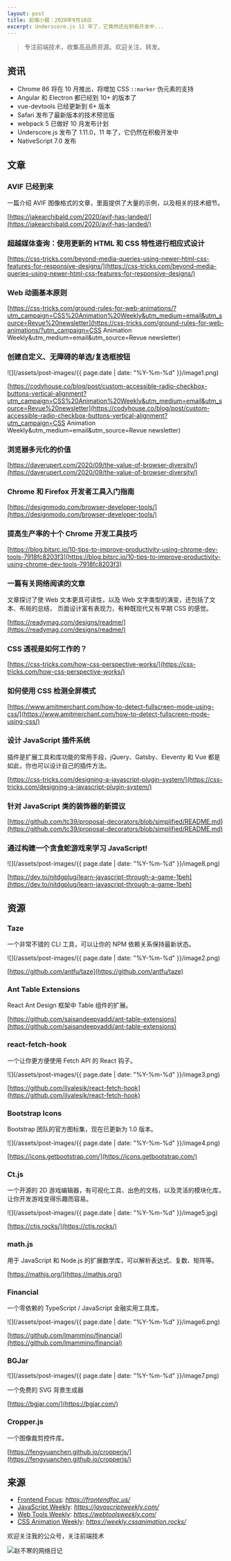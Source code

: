 ```yaml
---
layout: post
title: 前端小报：2020年9月18日
excerpt: Underscore.js 11 年了，它竟然还在积极开发中...
---
```


> 专注前端技术，收集高品质资源。欢迎关注、转发。

## 资讯

* Chrome 86 将在 10 月推出，将增加 CSS `::marker` 伪元素的支持
* Angular 和 Electron 都已经到 10+ 的版本了
* vue-devtools 已经更新到 6+ 版本
* Safari 发布了最新版本的技术预览版
* webpack 5 已做好 10 月发布计划
* Underscore.js 发布了 1.11.0，11 年了，它仍然在积极开发中
* NativeScript 7.0 发布

## 文章

### AVIF 已经到来

一篇介绍 AVIF 图像格式的文章，里面提供了大量的示例，以及相关的技术细节。

[https://jakearchibald.com/2020/avif-has-landed/](https://jakearchibald.com/2020/avif-has-landed/)

### 超越媒体查询：使用更新的 HTML 和 CSS 特性进行相应式设计

[https://css-tricks.com/beyond-media-queries-using-newer-html-css-features-for-responsive-designs/](https://css-tricks.com/beyond-media-queries-using-newer-html-css-features-for-responsive-designs/)

### Web 动画基本原则

[https://css-tricks.com/ground-rules-for-web-animations/?utm_campaign=CSS%20Animation%20Weekly&utm_medium=email&utm_source=Revue%20newsletter](https://css-tricks.com/ground-rules-for-web-animations/?utm_campaign=CSS Animation Weekly&utm_medium=email&utm_source=Revue newsletter)

### 创建自定义、无障碍的单选/复选框按钮

![](/assets/post-images/{{ page.date | date: "%Y-%m-%d" }}/image1.png)

[https://codyhouse.co/blog/post/custom-accessible-radio-checkbox-buttons-vertical-alignment?utm_campaign=CSS%20Animation%20Weekly&utm_medium=email&utm_source=Revue%20newsletter](https://codyhouse.co/blog/post/custom-accessible-radio-checkbox-buttons-vertical-alignment?utm_campaign=CSS Animation Weekly&utm_medium=email&utm_source=Revue newsletter)

### 浏览器多元化的价值

[https://daverupert.com/2020/09/the-value-of-browser-diversity/](https://daverupert.com/2020/09/the-value-of-browser-diversity/)

### Chrome 和 Firefox 开发者工具入门指南

[https://designmodo.com/browser-developer-tools/](https://designmodo.com/browser-developer-tools/)

### 提高生产率的十个 Chrome 开发工具技巧

[https://blog.bitsrc.io/10-tips-to-improve-productivity-using-chrome-dev-tools-7918fc8203f3](https://blog.bitsrc.io/10-tips-to-improve-productivity-using-chrome-dev-tools-7918fc8203f3)

### 一篇有关网络阅读的文章

文章探讨了使 Web 文本更具可读性，以及 Web 文字类型的演变，还包括了文本、布局的总结， 页面设计富有表现力，有种既现代又有早期 CSS 的感觉。

[https://readymag.com/designs/readme/](https://readymag.com/designs/readme/)

### CSS 透视是如何工作的？

[https://css-tricks.com/how-css-perspective-works/](https://css-tricks.com/how-css-perspective-works/)

### 如何使用 CSS 检测全屏模式

[https://www.amitmerchant.com/how-to-detect-fullscreen-mode-using-css/](https://www.amitmerchant.com/how-to-detect-fullscreen-mode-using-css/)

### 设计 JavaScript 插件系统

插件是扩展工具和库功能的常用手段，jQuery、Gatsby、Eleventy 和 Vue 都是如此，你也可以设计自己的插件方法。

[https://css-tricks.com/designing-a-javascript-plugin-system/](https://css-tricks.com/designing-a-javascript-plugin-system/)

### 针对 JavaScript 类的装饰器的新提议

[https://github.com/tc39/proposal-decorators/blob/simplified/README.md](https://github.com/tc39/proposal-decorators/blob/simplified/README.md)

### 通过构建一个贪食蛇游戏来学习 JavaScript!

![](/assets/post-images/{{ page.date | date: "%Y-%m-%d" }}/image8.png)

[https://dev.to/nitdgplug/learn-javascript-through-a-game-1beh](https://dev.to/nitdgplug/learn-javascript-through-a-game-1beh)

## 资源

### Taze

一个非常不错的 CLI 工具，可以让你的 NPM 依赖关系保持最新状态。

![](/assets/post-images/{{ page.date | date: "%Y-%m-%d" }}/image2.png)

[https://github.com/antfu/taze](https://github.com/antfu/taze)

### Ant Table Extensions

React Ant Design 框架中 Table 组件的扩展。

[https://github.com/saisandeepvaddi/ant-table-extensions](https://github.com/saisandeepvaddi/ant-table-extensions)

### react-fetch-hook

一个让你更方便使用 Fetch API 的 React 钩子。

![](/assets/post-images/{{ page.date | date: "%Y-%m-%d" }}/image3.png)

[https://github.com/ilyalesik/react-fetch-hook](https://github.com/ilyalesik/react-fetch-hook)

### Bootstrap Icons

Bootstrap 团队的官方图标集，现在已更新为 1.0 版本。

![](/assets/post-images/{{ page.date | date: "%Y-%m-%d" }}/image4.png)

[https://icons.getbootstrap.com/](https://icons.getbootstrap.com/)

### Ct.js

一个开源的 2D 游戏编辑器，有可视化工具、出色的文档，以及灵活的模块化库，让你开发游戏变得乐趣而容易。

![](/assets/post-images/{{ page.date | date: "%Y-%m-%d" }}/image5.jpg)

[https://ctjs.rocks/](https://ctjs.rocks/)

### math.js

用于 JavaScript 和 Node.js 的扩展数学库，可以解析表达式、复数、矩阵等。

[https://mathjs.org/](https://mathjs.org/)

### Financial

一个零依赖的 TypeScript / JavaScript 金融实用工具库。

![](/assets/post-images/{{ page.date | date: "%Y-%m-%d" }}/image6.png)

[https://github.com/lmammino/financial](https://github.com/lmammino/financial)

### BGJar

![](/assets/post-images/{{ page.date | date: "%Y-%m-%d" }}/image7.png)

一个免费的 SVG 背景生成器

[https://bgjar.com/](https://bgjar.com/)

### Cropper.js

一个图像裁剪控件库。

[https://fengyuanchen.github.io/cropperjs/](https://fengyuanchen.github.io/cropperjs/)

## 来源

- [Frontend Focus](https://frontendfoc.us/): *https://frontendfoc.us/*
- [JavaScript Weekly](https://javascriptweekly.com/): *https://javascriptweekly.com/*
- [Web Tools Weekly](https://webtoolsweekly.com/): *https://webtoolsweekly.com/*
- [CSS Animation Weekly](https://weekly.cssanimation.rocks/): *https://weekly.cssanimation.rocks/*

欢迎关注我的公众号，关注前端技术

![赵不寒的网络日记](/assets/qrcode-clean.jpg)

